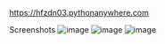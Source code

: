 https://hfzdn03.pythonanywhere.com

Screenshots
![image](https://github.com/user-attachments/assets/3bf8d137-70ad-4593-b2f3-43211387a0e0)
![image](https://github.com/user-attachments/assets/63966c42-844a-4261-bbaa-0e4c334dc5f6)
![image](https://github.com/user-attachments/assets/d9a33ea8-5f7c-4ac1-9771-7ddb54657563)
